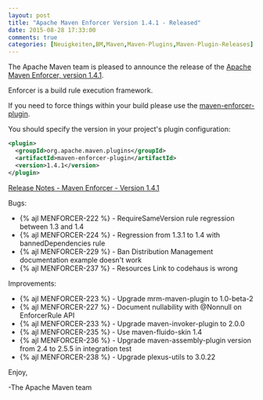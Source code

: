 ```yaml
---
layout: post
title: "Apache Maven Enforcer Version 1.4.1 - Released"
date: 2015-08-28 17:33:00
comments: true
categories: [Neuigkeiten,BM,Maven,Maven-Plugins,Maven-Plugin-Releases]
---
```

The Apache Maven team is pleased to announce the release of the 
[Apache Maven Enforcer, version 1.4.1](http://maven.apache.org/enforcer).

Enforcer is a build rule execution framework.

If you need to force things within your build please use the 
[maven-enforcer-plugin](http://maven.apache.org/enforcer/maven-enforcer-plugin/).

You should specify the version in your project's plugin configuration:

``` xml
<plugin>
  <groupId>org.apache.maven.plugins</groupId>
  <artifactId>maven-enforcer-plugin</artifactId>
  <version>1.4.1</version>
</plugin>
```

<!-- more -->

[Release Notes - Maven Enforcer - Version 1.4.1](https://issues.apache.org/jira/secure/ReleaseNote.jspa?projectId=12317520&version=12330766)

Bugs:

 * {% ajl MENFORCER-222 %} - RequireSameVersion rule regression between 1.3 and 1.4
 * {% ajl MENFORCER-224 %} - Regression from 1.3.1 to 1.4 with bannedDependencies rule
 * {% ajl MENFORCER-229 %} - Ban Distribution Management documentation example doesn't work
 * {% ajl MENFORCER-237 %} - Resources Link to codehaus is wrong

Improvements:

 * {% ajl MENFORCER-223 %} - Upgrade mrm-maven-plugin to 1.0-beta-2
 * {% ajl MENFORCER-227 %} - Document nullability with @Nonnull on EnforcerRule API
 * {% ajl MENFORCER-233 %} - Upgrade maven-invoker-plugin to 2.0.0
 * {% ajl MENFORCER-235 %} - Use maven-fluido-skin 1.4
 * {% ajl MENFORCER-236 %} - Upgrade maven-assembly-plugin version from 2.4 to 2.5.5 in integration test
 * {% ajl MENFORCER-238 %} - Upgrade plexus-utils to 3.0.22

Enjoy,

-The Apache Maven team
